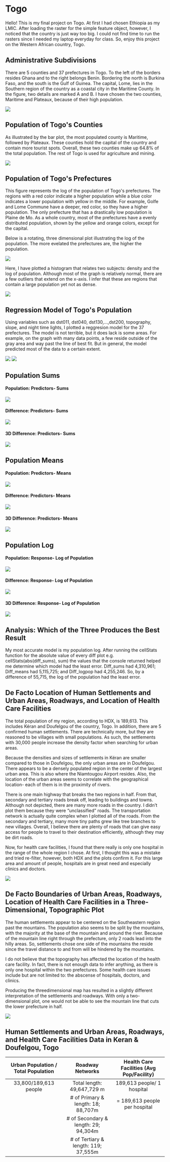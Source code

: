 # Togo

Hello! This is my final project on Togo. At first I had chosen Ethiopia as my LMIC. After loading the raster for the simple feature object, however, I noticed that the country is just way too big. I could not find time to run the rasters since I needed my laptop everyday for class. So, enjoy this project on the Western African country, Togo.

## Administrative Subdivisions

There are 5 counties and 37 prefectures in Togo. To the left of the borders resides Ghana and to the right belongs Benin. Bordering the north is Burkina Faso, and the south is the Gulf of Guinea. The capital, Lome, lies in the Southern region of the country as a coastal city in the Maritime County. In the figure, two details are marked A and B. I have chosen the two counties, Maritime and Plateaux, because of their high population. 

![](Togo_Detail_Plot.png)

## Population of Togo's Counties

As illustrated by the bar plot, the most populated county is Maritime, followed by Plateaux. These counties hold the capital of the country and contain more tourist spots. Overall, these two counties make up 64.8% of the total population. The rest of Togo is used for agriculture and mining. 

![](Togo.png)

## Population of Togo's Prefectures

This figure represents the log of the population of Togo's prefectures. The regions with a red color indicate a higher population while a blue color indicates a lower population with yellow in the middle. For example, Golfe and Lome Commune have a deeper, red color, so they have a higher population. The only prefecture that has a drastically low population is Plaine de Mo. As a whole country, most of the prefectures have a evenly distributed population, shown by the yellow and orange colors, except for the capital.



Below is a rotating, three dimensional plot illustrating the log of the population. The more evelated the prefectures are, the higher the population. 

![](Togogif.gif)

Here, I have plotted a histogram that relates two subjects: density and the log of population. Although most of the graph is relatively normal, there are a few outliers that extend on the x-axis. I infer that these are regions that contain a large population yet not as dense.

![](tgo_histogram.png)

## Regression Model of Togo's Population

Using variables such as dst011, dst040, dst130,...,dst200, topography, slope, and night time lights, I plotted a reggresion model for the 37 prefectures. The model is not terrible, but it does lack is some areas. For example, on the graph with many data points, a few reside outside of the gray area and way past the line of best fit. But in general, the model predicted most of the data to a certain extent. 

![](tgo_regression_model_2015.png)
![](summary.png)

## Population Sums 

#### Population: Predictors- Sums
![](population_sums.png)
#### Difference: Predictors- Sums
![](diff_sums.png)
#### 3D Difference: Predictors- Sums
![](diff_sums_3D.png)

## Population Means

#### Population: Predictors- Means
![](populations_means.png)
#### Difference: Predictors- Means
![](diff_means.png)
#### 3D Difference: Predictors- Means
![](diff_means_3D.png)

## Population Log

#### Population: Response- Log of Population
![](population_logpop.png)
#### Difference: Response- Log of Population
![](diff_logpop.png)
#### 3D Difference: Response- Log of Population
![](diff_logpop_3D.png)

## Analysis: Which of the Three Produces the Best Result

My most accurate model is my population log. After running the cellStats function for the absolute value of every diff plot e.g. cellStats(abs(diff_sums), sum) the values that the console returned helped me determine which model had the least error. Diff_sums had 4,310,961; Diff_means had 5,115,725; and Diff_logpop had 4,255,246. So, by a difference of 55,715, the log of the population had the least error.

## De Facto Location of Human Settlements and Urban Areas, Roadways, and Location of Health Care Facilities

  The total population of my region, according to HDX, is 189,613. This includes Kéran and Doufelgou of the country, Togo. In addition, there are 5 confirmed human settlements. There are technically more, but they are reasoned to be villages with small populations. As such, the settlements with 30,000 people increase the density factor when searching for urban areas.
  
  Because the densities and sizes of settlements in Kéran are smaller compared to those in Doufelgou, the only urban areas are in Doufelgou. There appears to be a densely populated region in the center of the largest urban area. This is also where the Niamtougou Airport resides. Also, the location of the urban areas seems to correlate with the geographical location- each of them is in the proximity of rivers.
  
  There is one main highway that breaks the two regions in half. From that, secondary and tertiary roads break off, leading to buildings and towns. Although not depicted, there are many more roads in the country. I didn’t plot them because they were “unclassified” roads. The transportation network is actually quite complex when I plotted all of the roads. From the secondary and tertiary, many more tiny paths grew like tree branches to new villages. Overall, I believe there are plenty of roads that can give easy access for people to travel to their destination efficiently, although they may be dirt roads.
  
  Now, for health care facilities, I found that there really is only one hospital in the range of the whole region I chose. At first, I thought this was a mistake and tried re-filter, however, both HDX and the plots confirm it. For this large area and amount of people, hospitals are in great need and especially clinics and doctors. 

![](combined_obj4.png)

## De Facto Boundaries of Urban Areas, Roadways, Location of Health Care Facilities in a Three-Dimensional, Topographic Plot

  The human settlements appear to be centered on the Southeastern region past the mountains. The population also seems to be split by the mountains, with the majority at the base of the mountain and around the river. Because of the mountain line right through the prefecture, only 2 roads lead into the hilly areas. So, settlements chose one side of the mountains the reside since the travel distance to and from will be hindered by the mountains. 
  
  I do not believe that the topography has affected the location of the health care facility. In fact, there is not enough data to infer anything, as there is only one hospital within the two prefectures. Some health care issues include but are not limited to: the abscense of hospitals, doctors, and clinics. 
  
  Producing the threedimensional map has resulted in a slightly different interpretation of the settlements and roadways. With only a two-dimensional plot, one would not be able to see the mountain line that cuts the lower prefecture in half. 
  
 ![](Final_RGL.png)
 
## Human Settlements and Urban Areas, Roadways, and Health Care Facilities Data in Keran & Doufelgou, Togo

| Urban Population / Total Population | Roadway Networks                     | Health Care Facilities (Avg Pop/Facility) |
|:-----------------------------------:|:------------------------------------:|:-----------------------------------------:|
|33,800/189,613 people                |Total length: 49,647,729 m            |189,613 people/ 1 hospital                 |
|                                     |# of Primary & length: 18; 88,707m    |= 189,613 people per hospital              |
|                                     |# of Secondary & length: 29; 94,304m  |                                           |
|                                     |# of Tertiary & length: 119; 37,555m  |                                           |
